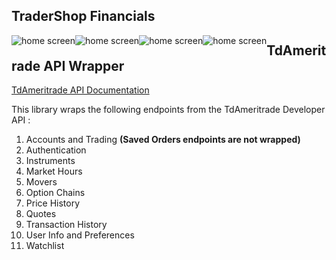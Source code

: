 ## TraderShop Financials

<img src="https://img.shields.io/github/issues/ucrengineer/TraderShop.Financials"
    alt = "home screen"
    style = "float: left"/>
<img src="https://img.shields.io/github/forks/ucrengineer/TraderShop.Financials"
    alt = "home screen"
    style = "float: left"/>
<img src="https://img.shields.io/github/stars/ucrengineer/TraderShop.Financials"
    alt = "home screen"
    style = "float: left"/>
<img src="https://img.shields.io/badge/license-GPL--3.0-green"
    alt = "home screen"
    style = "float: left"/>

## TdAmeritrade API Wrapper

[TdAmeritrade API Documentation](https://developer.tdameritrade.com/apis "TdAmeritrade's API Documentation")



This library wraps the following endpoints from the TdAmeritrade Developer API :
1. Accounts and Trading <b>(Saved Orders endpoints are not wrapped)</b>
2. Authentication
3. Instruments
4. Market Hours
5. Movers
6. Option Chains
7. Price History
8. Quotes
9. Transaction History
10. User Info and Preferences
11. Watchlist